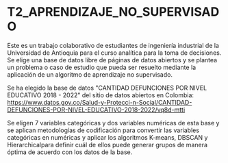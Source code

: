 # T2_APRENDIZAJE_NO_SUPERVISADO
Este es un trabajo colaborativo de estudiantes de ingeniería industrial de la Universidad de Antioquia para el curso analítica para la toma de decisiones. Se elige una base de datos libre de páginas de datos abiertos y se plantea un problema o caso de estudio que pueda ser resuelto mediante la aplicación de un algoritmo de aprendizaje no supervisado.

Se ha elegido la base de datos "CANTIDAD DEFUNCIONES POR NIVEL EDUCATIVO 2018 - 2022" del sitio de datos abiertos en Colombia: https://www.datos.gov.co/Salud-y-Protecci-n-Social/CANTIDAD-DEFUNCIONES-POR-NIVEL-EDUCATIVO-2018-2022/vq8d-mtti

Se eligen 7 variables categóricas y dos variables numéricas de esta base y se aplican metodologías de codificación para convertir las variables categóricas en numéricas y aplicar los algoritmos K-means, DBSCAN y Hierarchicalpara definir cuál de ellos puede generar grupos de manera óptima de acuerdo con los datos de la base.
